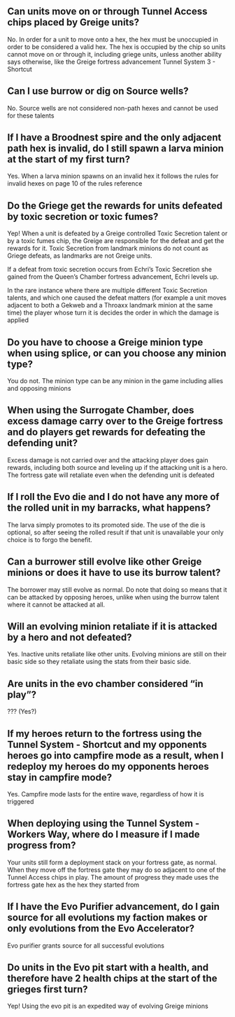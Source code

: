 ## Can units move on or through Tunnel Access chips placed by Greige units?

No. In order for a unit to move onto a hex, the hex must be unoccupied in order to be considered a
valid hex. The hex is occupied by the chip so units cannot move on or through it, including griege
units, unless another ability says otherwise, like the Greige fortress advancement Tunnel System 3 -
Shortcut

## Can I use burrow or dig on Source wells?

No. Source wells are not considered non-path hexes and cannot be used for these talents

## If I have a Broodnest spire and the only adjacent path hex is invalid, do I still spawn a larva minion at the start of my first turn?

Yes. When a larva minion spawns on an invalid hex it follows the rules for invalid hexes on page 10
of the rules reference

## Do the Griege get the rewards for units defeated by toxic secretion or toxic fumes?

Yep! When a unit is defeated by a Greige controlled Toxic Secretion talent or by a toxic fumes chip,
the Greige are responsible for the defeat and get the rewards for it. Toxic Secretion from landmark
minions do not count as Griege defeats, as landmarks are not Greige units.

If a defeat from toxic secretion occurs from Echri’s Toxic Secretion she gained from the Queen’s
Chamber fortress advancement, Echri levels up.

In the rare instance where there are multiple different Toxic Secretion talents, and which one
caused the defeat matters (for example a unit moves adjacent to both a Gekweb and a Throaxx landmark
minion at the same time) the player whose turn it is decides the order in which the damage is
applied

## Do you have to choose a Greige minion type when using splice, or can you choose any minion type?

You do not. The minion type can be any minion in the game including allies and opposing minions

## When using the Surrogate Chamber, does excess damage carry over to the Greige fortress and do players get rewards for defeating the defending unit?

Excess damage is not carried over and the attacking player does gain rewards, including both source
and leveling up if the attacking unit is a hero. The fortress gate will retaliate even when the
defending unit is defeated

## If I roll the Evo die and I do not have any more of the rolled unit in my barracks, what happens?

The larva simply promotes to its promoted side. The use of the die is optional, so after seeing the
rolled result if that unit is unavailable your only choice is to forgo the benefit.

## Can a burrower still evolve like other Greige minions or does it have to use its burrow talent?

The borrower may still evolve as normal. Do note that doing so means that it can be attacked by
opposing heroes, unlike when using the burrow talent where it cannot be attacked at all.

## Will an evolving minion retaliate if it is attacked by a hero and not defeated?

Yes. Inactive units retaliate like other units. Evolving minions are still on their basic side so
they retaliate using the stats from their basic side.

## Are units in the evo chamber considered “in play”?

??? (Yes?)

## If my heroes return to the fortress using the Tunnel System - Shortcut and my opponents heroes go into campfire mode as a result, when I redeploy my heroes do my opponents heroes stay in campfire mode?

Yes. Campfire mode lasts for the entire wave, regardless of how it is triggered

## When deploying using the Tunnel System - Workers Way, where do I measure if I made progress from?

Your units still form a deployment stack on your fortress gate, as normal. When they move off the
fortress gate they may do so adjacent to one of the Tunnel Access chips in play. The amount of
progress they made uses the fortress gate hex as the hex they started from

## If I have the Evo Purifier advancement, do I gain source for all evolutions my faction makes or only evolutions from the Evo Accelerator?

Evo purifier grants source for all successful evolutions

## Do units in the Evo pit start with a health, and therefore have 2 health chips at the start of the grieges first turn?

Yep! Using the evo pit is an expedited way of evolving Greige minions
